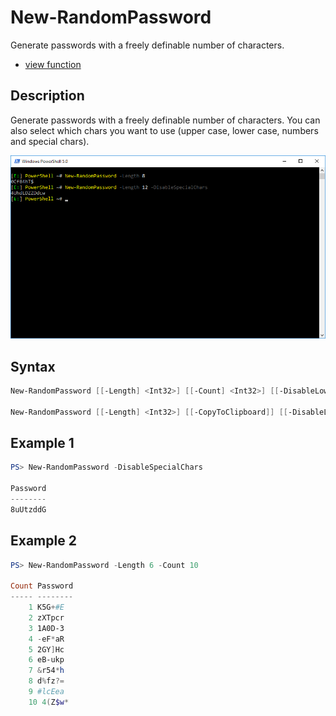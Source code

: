 # New-RandomPassword

Generate passwords with a freely definable number of characters.

* [view function](https://github.com/BornToBeRoot/PowerShell/blob/master/Module/LazyAdmin/Functions/New-RandomPassword.ps1)

## Description

Generate passwords with a freely definable number of characters. You can also select which chars you want to use (upper case, lower case, numbers and special chars).

![Screenshot](Images/New-RandomPassword.png?raw=true "New-RandomPassword")

## Syntax 

```powershell
New-RandomPassword [[-Length] <Int32>] [[-Count] <Int32>] [[-DisableLowerCase]] [[-DisableUpperCase]] [[-DisableNumbers]] [[-DisableSpecialChars]] [<CommonParameters>]

New-RandomPassword [[-Length] <Int32>] [[-CopyToClipboard]] [[-DisableLowerCase]] [[-DisableUpperCase]] [[-DisableNumbers]] [[-DisableSpecialChars]] [<CommonParameters>]
```

## Example 1

```powershell
PS> New-RandomPassword -DisableSpecialChars

Password
--------
8uUtzddG  
```

## Example 2

```powershell
PS> New-RandomPassword -Length 6 -Count 10

Count Password
----- --------
    1 K5G+#E
    2 zXTpcr
    3 1A0D-3
    4 -eF*aR
    5 2GY]Hc
    6 eB-ukp
    7 &r54*h
    8 d%fz?=
    9 #lcEea
    10 4(Z$w*
```